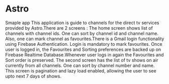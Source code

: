 # Astro
Smaple app
This application is guide to channels for the direct tv services provided by Astro.There are 2 screens :
The home screen shows list of channels with channel ids. One can sort by channel id and channel name. Also, one can mark channel as favourites.There is a Gmail login functionality using Firebase Authentication. Login is mandatory to mark favourites. Once user is logged in, the Favourites and Sorting preferences are backed up on Firebase Realtime Database.Whenever user logs in again the Favourites and Sort order is preserved.
The second screen has the list of tv shows on air currently from all channels. One can sort by channel number and name. This screen is pagination and lazy load enabled, allowing the user to see upto next 7 days of shows.
